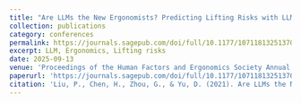 ```yaml
---
title: "Are LLMs the New Ergonomists? Predicting Lifting Risks with LLMs And Machine Learning"
collection: publications
category: conferences
permalink: https://journals.sagepub.com/doi/full/10.1177/10711813251370730
excerpt: LLM, Ergonomics, Lifting risks
date: 2025-09-13
venue: 'Proceedings of the Human Factors and Ergonomics Society Annual Meeting'
paperurl: 'https://journals.sagepub.com/doi/full/10.1177/10711813251370730'
citation: 'Liu, P., Chen, H., Zhou, G., & Yu, D. (2021). Are LLMs the New Ergonomists? Predicting Lifting Risks with LLMs And Machine Learning. In Proceedings of the Human Factors and Ergonomics Society Annual Meeting (p. 10711813251370730). Sage CA: Los Angeles, CA: SAGE Publications.'
---
```

